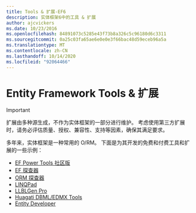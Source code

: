 ```yaml
---
title: Tools & 扩展-EF6
description: 实体框架6中的工具 & 扩展
author: ajcvickers
ms.date: 10/23/2016
ms.openlocfilehash: 84891073c5285e43f73b8a326c5c96180d6c3311
ms.sourcegitcommit: 0a25c03fa65ae6e0e0e3f66bac48d59eceb96a5a
ms.translationtype: MT
ms.contentlocale: zh-CN
ms.lasthandoff: 10/14/2020
ms.locfileid: "92064466"
---
```

# <a name="entity-framework-tools--extensions"></a>Entity Framework Tools & 扩展
> [!IMPORTANT]  
> 扩展由多种源生成，不作为实体框架的一部分进行维护。 考虑使用第三方扩展时，请务必评估质量、授权、兼容性、支持等因素，确保其满足要求。

多年来，实体框架是一种常用的 O/RM。 下面是为其开发的免费和付费工具和扩展的一些示例：    

- [EF Power Tools 社区版](https://marketplace.visualstudio.com/items?itemName=ErikEJ.EntityFramework6PowerToolsCommunityEdition)
- [EF 探查器](https://efprof.com)  
- [ORM 探查器](https://www.ormprofiler.com)  
- [LINQPad](https://www.linqpad.net)  
- [LLBLGen Pro](https://www.llblgen.com)  
- [Huagati DBML/EDMX Tools](https://www.huagati.com/dbmltools)  
- [Entity Developer](https://www.devart.com/entitydeveloper)  
